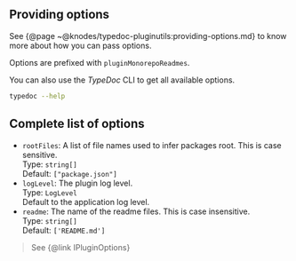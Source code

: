 ## Providing options

See {@page ~@knodes/typedoc-pluginutils:providing-options.md} to know more about how you can pass options.

Options are prefixed with `pluginMonorepoReadmes`.

You can also use the *TypeDoc* CLI to get all available options.

```sh
typedoc --help
```

## Complete list of options

* `rootFiles`: A list of file names used to infer packages root. This is case sensitive.\
  Type: `string[]`\
  Default: `["package.json"]`
* `logLevel`: The plugin log level.\
  Type: `LogLevel`\
  Default to the application log level.
* `readme`: The name of the readme files. This is case insensitive.\
  Type: `string[]`\
  Default: `['README.md']`

> See {@link IPluginOptions}